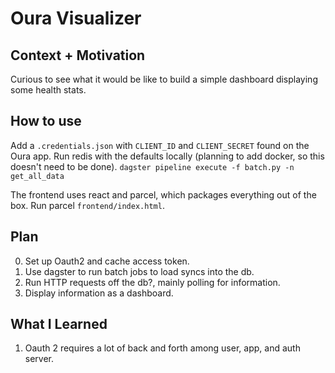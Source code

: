 # Oura Visualizer

## Context + Motivation

Curious to see what it would be like to build a simple dashboard displaying some health stats.

## How to use

Add a `.credentials.json` with `CLIENT_ID` and `CLIENT_SECRET` found on the Oura app.
Run redis with the defaults locally (planning to add docker, so this doesn't need to be done).
`dagster pipeline execute -f batch.py -n get_all_data`

The frontend uses react and parcel, which packages everything out of the box.
Run parcel `frontend/index.html`.

## Plan

0. Set up Oauth2 and cache access token.
1. Use dagster to run batch jobs to load syncs into the db.
2. Run HTTP requests off the db?, mainly polling for information.
3. Display information as a dashboard.

## What I Learned

1. Oauth 2 requires a lot of back and forth among user, app, and auth server.

